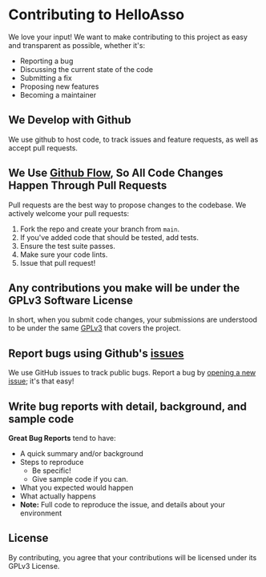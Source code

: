 # Contributing to HelloAsso

We love your input! We want to make contributing to this project as easy and transparent as possible, whether it's:
- Reporting a bug
- Discussing the current state of the code
- Submitting a fix
- Proposing new features
- Becoming a maintainer

## We Develop with Github
We use github to host code, to track issues and feature requests, as well as accept pull requests.

## We Use [Github Flow](https://docs.github.com/en/get-started/using-github/github-flow), So All Code Changes Happen Through Pull Requests
Pull requests are the best way to propose changes to the codebase. We actively welcome your pull requests:

1. Fork the repo and create your branch from `main`.
2. If you've added code that should be tested, add tests.
3. Ensure the test suite passes.
4. Make sure your code lints.
5. Issue that pull request!

## Any contributions you make will be under the GPLv3 Software License
In short, when you submit code changes, your submissions are understood to be under the same [GPLv3](LICENSE) that covers the project.

## Report bugs using Github's [issues](https://github.com/helloasso/awesome-helloasso/issues)
We use GitHub issues to track public bugs. Report a bug by [opening a new issue](https://github.com/helloasso/awesome-helloasso/issues/new); it's that easy!

## Write bug reports with detail, background, and sample code

**Great Bug Reports** tend to have:
- A quick summary and/or background
- Steps to reproduce
  - Be specific!
  - Give sample code if you can.
- What you expected would happen
- What actually happens
- **Note:** Full code to reproduce the issue, and details about your environment

## License
By contributing, you agree that your contributions will be licensed under its GPLv3 License.
